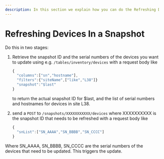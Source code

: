 ```yaml
---
description: In this section we explain how you can do the Refreshing Devices In a Snapshot
---
```


# Refreshing Devices In a Snapshot

Do this in two stages:

1.  Retrieve the snapshot ID and the serial numbers of the devices you want to update using e.g. `/tables/inventory/devices` with a request body like

    ```js
    {
      "columns":["sn","hostname"],
      "filters":{"siteName",["like","L38"]}
      "snapshot":"$last"
    }
    ```

    to return the actual snapshot ID for $last, and the list of serial numbers and hostnames for devices in site L38.

2.  send a `POST` to `/snapshots/XXXXXXXXXXX/devices` where XXXXXXXXXX is the snapshot ID that needs to be refreshed with a request body like

    ```js
    {
      "snList":["SN_AAAA","SN_BBBB","SN_CCCC"]
    }
    ```

Where SN_AAAA, SN_BBBB, SN_CCCC are the serial numbers of the devices that need to be updated. This triggers the update.

